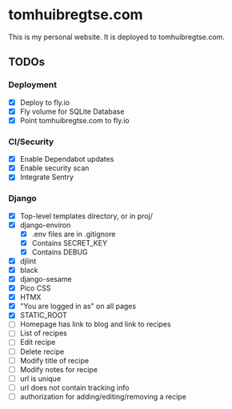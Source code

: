 # tomhuibregtse.com
This is my personal website. It is deployed to tomhuibregtse.com.

## TODOs

### Deployment
- [X] Deploy to fly.io
- [X] Fly volume for SQLite Database
- [X] Point tomhuibregtse.com to fly.io

### CI/Security
- [X] Enable Dependabot updates
- [X] Enable security scan
- [X] Integrate Sentry

### Django
- [X] Top-level templates directory, or in proj/
- [X] django-environ
  - [X] .env files are in .gitignore
  - [X] Contains SECRET_KEY
  - [X] Contains DEBUG
- [X] djlint
- [X] black
- [X] django-sesame
- [X] Pico CSS
- [X] HTMX
- [X] "You are logged in as" on all pages
- [X] STATIC_ROOT
- [ ] Homepage has link to blog and link to recipes
- [ ] List of recipes
- [ ] Edit recipe
- [ ] Delete recipe
- [ ] Modify title of recipe
- [ ] Modify notes for recipe
- [ ] url is unique
- [ ] url does not contain tracking info
- [ ] authorization for adding/editing/removing a recipe

